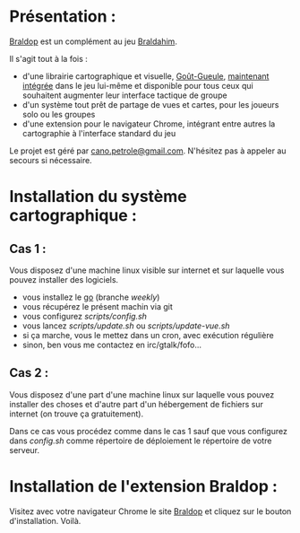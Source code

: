 Présentation :
==============

[Braldop](http://canop.org/braldop) est un complément au jeu [Braldahim](http://www.braldahim.com).

Il s'agit tout à la fois :

* d'une librairie cartographique et visuelle, [Goût-Gueule](http://forum.braldahim.com/viewtopic.php?f=30&t=1223), [maintenant intégrée](http://forum.braldahim.com/viewtopic.php?f=30&t=1236) dans le jeu lui-même et disponible pour tous ceux qui souhaitent augmenter leur interface tactique de groupe
* d'un système tout prêt de partage de vues et cartes, pour les joueurs solo ou les groupes
* d'une extension pour le navigateur Chrome, intégrant entre autres la cartographie à l'interface standard du jeu

Le projet est géré par cano.petrole@gmail.com. N'hésitez pas à appeler au secours si nécessaire.



Installation du système cartographique :
========================================

Cas 1 :
-------

Vous disposez d'une machine linux visible sur internet et sur laquelle vous pouvez installer des logiciels.

* vous installez le [go](http://golang.org) (branche *weekly*)
* vous récupérez le présent machin via git
* vous configurez *scripts/config.sh*
* vous lancez *scripts/update.sh* ou *scripts/update-vue.sh*
* si ça marche, vous le mettez dans un cron, avec exécution régulière
* sinon, ben vous me contactez en irc/gtalk/fofo...

Cas 2 :
-------

Vous disposez d'une part d'une machine linux sur laquelle vous pouvez installer des choses et d'autre part d'un hébergement de fichiers sur internet (on trouve ça gratuitement).

Dans ce cas vous procédez comme dans le cas 1 sauf que vous configurez dans *config.sh* comme répertoire de déploiement le répertoire de votre serveur.

Installation de l'extension Braldop :
=====================================

Visitez avec votre navigateur Chrome le site [Braldop](http://canop.org/braldop) et cliquez sur le bouton d'installation. Voilà.
